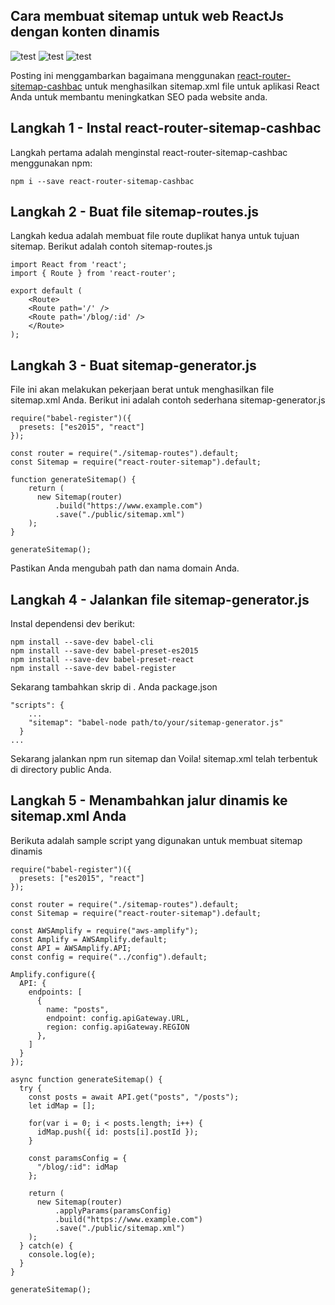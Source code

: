 ## Cara membuat sitemap untuk web ReactJs dengan konten dinamis
![test](https://img.shields.io/npm/dt/react-router-sitemap-cashbac.svg?style=flat-square)
![test](https://img.shields.io/npm/v/react-router-sitemap-cashbac/latest.svg?style=flat-square)
![test](https://img.shields.io/badge/code_style-standard-brightgreen.svg?style=flat-square)

Posting ini menggambarkan bagaimana menggunakan [react-router-sitemap-cashbac](https://www.npmjs.com/package/react-router-sitemap-cashbac) untuk menghasilkan sitemap.xml file untuk aplikasi React Anda untuk membantu meningkatkan SEO pada website anda.

## Langkah 1 - Instal react-router-sitemap-cashbac
Langkah pertama adalah menginstal react-router-sitemap-cashbac menggunakan npm:
```
npm i --save react-router-sitemap-cashbac
```
## Langkah 2 - Buat file sitemap-routes.js
Langkah kedua adalah membuat file route duplikat hanya untuk tujuan sitemap. Berikut adalah contoh sitemap-routes.js
```
import React from 'react';
import { Route } from 'react-router';
 
export default (
    <Route>
	<Route path='/' />
	<Route path='/blog/:id' />
    </Route>
);
```
## Langkah 3 - Buat sitemap-generator.js
File ini akan melakukan pekerjaan berat untuk menghasilkan file sitemap.xml Anda. Berikut ini adalah contoh sederhana sitemap-generator.js
```
require("babel-register")({
  presets: ["es2015", "react"]
});
 
const router = require("./sitemap-routes").default;
const Sitemap = require("react-router-sitemap").default;

function generateSitemap() {
    return (
      new Sitemap(router)
          .build("https://www.example.com")
          .save("./public/sitemap.xml")
    );
}

generateSitemap();
```
Pastikan Anda mengubah path dan nama domain Anda.
## Langkah 4 - Jalankan file sitemap-generator.js
Instal dependensi dev berikut:
```
npm install --save-dev babel-cli
npm install --save-dev babel-preset-es2015
npm install --save-dev babel-preset-react
npm install --save-dev babel-register
```
Sekarang tambahkan skrip di . Anda package.json
```...
"scripts": {
    ...
    "sitemap": "babel-node path/to/your/sitemap-generator.js"
  }
...
```
Sekarang jalankan npm run sitemap dan Voila! sitemap.xml telah terbentuk di directory public Anda.

## Langkah 5 - Menambahkan jalur dinamis ke sitemap.xml Anda
Berikuta adalah sample script yang digunakan untuk membuat sitemap dinamis
```
require("babel-register")({
  presets: ["es2015", "react"]
});
 
const router = require("./sitemap-routes").default;
const Sitemap = require("react-router-sitemap").default;

const AWSAmplify = require("aws-amplify");
const Amplify = AWSAmplify.default;
const API = AWSAmplify.API;
const config = require("../config").default;

Amplify.configure({
  API: {
    endpoints: [
      {
        name: "posts",
        endpoint: config.apiGateway.URL,
        region: config.apiGateway.REGION
      },
    ]
  }
});

async function generateSitemap() {
  try {
    const posts = await API.get("posts", "/posts");
    let idMap = [];

    for(var i = 0; i < posts.length; i++) {
      idMap.push({ id: posts[i].postId });
    }

    const paramsConfig = {
      "/blog/:id": idMap
    };

    return (
      new Sitemap(router)
          .applyParams(paramsConfig)
          .build("https://www.example.com")
          .save("./public/sitemap.xml")
    );
  } catch(e) {
    console.log(e);
  } 
}

generateSitemap();
```

